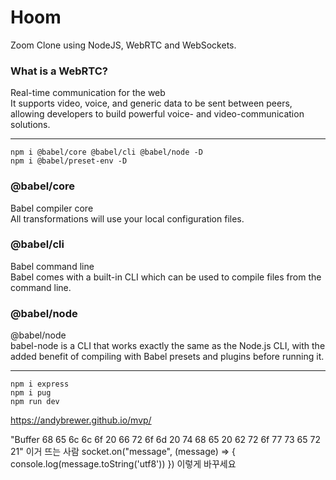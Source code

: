 # Hoom

Zoom Clone using NodeJS, WebRTC and WebSockets.

### What is a WebRTC?

Real-time communication for the web </br>
It supports video, voice, and generic data to be sent between peers, allowing developers to build powerful voice- and video-communication solutions.</br>

---

    npm i @babel/core @babel/cli @babel/node -D
    npm i @babel/preset-env -D

### @babel/core

Babel compiler core</br>
All transformations will use your local configuration files.

### @babel/cli

Babel command line</br>
Babel comes with a built-in CLI which can be used to compile files from the command line.

### @babel/node

@babel/node</br>
babel-node is a CLI that works exactly the same as the Node.js CLI, with the added benefit of compiling with Babel presets and plugins before running it.

---

    npm i express
    npm i pug
    npm run dev

https://andybrewer.github.io/mvp/

"Buffer 68 65 6c 6c 6f 20 66 72 6f 6d 20 74 68 65 20 62 72 6f 77 73 65 72 21"
이거 뜨는 사람
socket.on("message", (message) => {
console.log(message.toString('utf8'))
})
이렇게 바꾸세요
